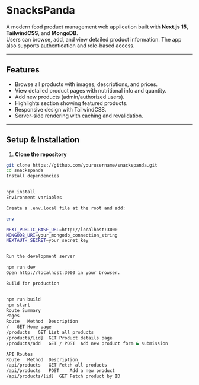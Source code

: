 # SnacksPanda

A modern food product management web application built with **Next.js 15**, **TailwindCSS**, and **MongoDB**.  
Users can browse, add, and view detailed product information. The app also supports authentication and role-based access.

---

## Features

- Browse all products with images, descriptions, and prices.
- View detailed product pages with nutritional info and quantity.
- Add new products (admin/authorized users).
- Highlights section showing featured products.
- Responsive design with TailwindCSS.
- Server-side rendering with caching and revalidation.

---

## Setup & Installation

1. **Clone the repository**

```bash
git clone https://github.com/yourusername/snackspanda.git
cd snackspanda
Install dependencies


npm install
Environment variables

Create a .env.local file at the root and add:

env

NEXT_PUBLIC_BASE_URL=http://localhost:3000
MONGODB_URI=your_mongodb_connection_string
NEXTAUTH_SECRET=your_secret_key


Run the development server

npm run dev
Open http://localhost:3000 in your browser.

Build for production


npm run build
npm start
Route Summary
Pages
Route	Method	Description
/	GET	Home page
/products	GET	List all products
/products/[id]	GET	Product details page
/products/add	GET / POST	Add new product form & submission

API Routes
Route	Method	Description
/api/products	GET	Fetch all products
/api/products	POST	Add a new product
/api/products/[id]	GET	Fetch product by ID